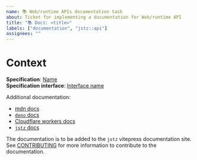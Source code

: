 ```yaml
---
name: 📚 Web/runtime APIs documentation task
about: Ticket for implementing a documentation for Web/runtime API
title: "📚 Docs: <title>"
labels: ["documentation", "jstz::api"]
assignees: ""
---
```


# Context

**Specification**: [Name](link) \
**Specification interface**: [Interface name](link)

Additional documentation:

- [mdn docs](link)
- [`deno` docs](link)
- [Cloudflare workers docs](link)
- [`jstz` docs](https://jstz-dev.github.io/jstz/)

The documentation is to be added to the `jstz` vitepress documentation site.
See [CONTRIBUTING](/CONTRIBUTING.md#documentation-) for more information to contribute to the documentation.
